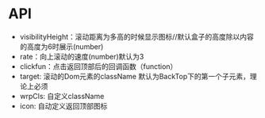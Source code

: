 # API
- visibilityHeight：滚动距离为多高的时候显示图标//默认盒子的高度除以内容的高度为6时展示(number)
- rate：向上滚动的速度(number)默认为3
- clickfun：点击返回顶部后的回调函数（function）
- target: 滚动的Dom元素的className   默认为BackTop下的第一个子元素，理论上必须
- wrpCls: 自定义className
- icon: 自动定义返回顶部图标